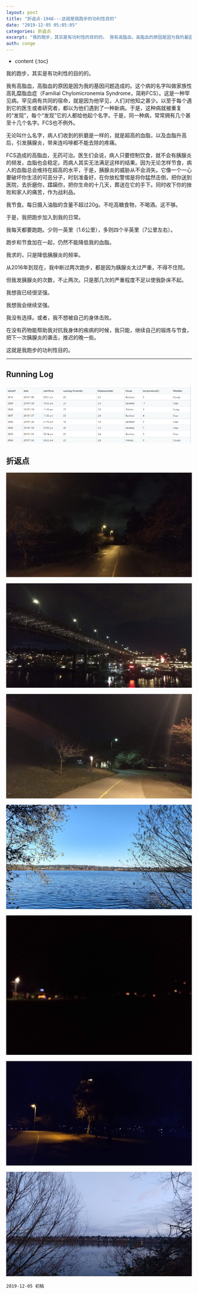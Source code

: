 ```yaml
---
layout: post
title: "折返点-1948---这就是我跑步的功利性目的"
date: "2019-12-05 05:05:05"
categories: 折返点
excerpt: "我的跑步，其实是有功利性的目的的。 我有高脂血，高脂血的原因是因为我的基因问题造成的..."
auth: conge
---
```

* content
{:toc}

我的跑步，其实是有功利性的目的的。

我有高脂血，高脂血的原因是因为我的基因问题造成的。这个病的名字叫做家族性高乳糜脂血症（Familial Chylomicronemia Syndrome，简称FCS）。这是一种罕见病。罕见病有共同的宿命，就是因为他罕见，人们对他知之甚少。以至于每个遇到它的医生或者研究者，都以为他们遇到了一种新病。于是，这种病就被重复的“发现”，每个“发现”它的人都给他起个名字。于是，同一种病，常常拥有几个甚至十几个名字。FCS也不例外。

无论叫什么名字，病人们收到的折磨是一样的，就是超高的血脂，以及血脂升高后，引发胰腺炎，带来连吗啡都不能去除的疼痛。

FCS造成的高脂血，无药可治。医生们会说，病人只要控制饮食，就不会有胰腺炎的频发，血脂也会稳定。而病人其实无法满足这样的结果。因为无论怎样节食，病人的血脂总会维持在超高的水平，于是，胰腺炎的威胁从不会消失。它像一个一心要破坏你生活的可恶分子，时刻准备好，在你放松警惕是将你猛然击倒，把你送到医院，去折磨你，蹂躏你，把你生命的十几天，葬送在它的手下。同时收下你的挫败和家人的痛苦，作为战利品。

我节食。每日摄入油脂的含量不超过20g。不吃高糖食物，不喝酒。这不够。

于是，我把跑步加入到我的日常。

我每天都要跑跑。少则一英里（1.6公里），多则四个半英里（7公里左右）。

跑步和节食加在一起，仍然不能降低我的血脂。

我求的，只是降低胰腺炎的频率。

从2016年到现在，我中断过两次跑步，都是因为胰腺炎太过严重，不得不住院。

但我发胰腺炎的次数，不止两次。只是那几次的严重程度不足以使我卧床不起。

我想我已经很坚强。

我想我会继续坚强。

我没有选择。或者，我不想被自己的身体击败。

在没有药物能帮助我对抗我身体的疾病的时候，我只能，继续自己的锻炼与节食，把下一次胰腺炎的袭击，推迟的晚一些。

这就是我跑步的功利性目的。

--------------------

## Running Log
![Running log week 48, 2019](/assets/images/折返点/118382-b58e122ca78a326a.png)


## 折返点
![20191125.jpg](/assets/images/折返点/118382-301bf1628339b578.jpg)

![20191126.jpg](/assets/images/折返点/118382-28b36f99908c4972.jpg)

![20191127.jpg](/assets/images/折返点/118382-c00f036a8c9b537a.jpg)

![20191128.jpg](/assets/images/折返点/118382-d730aaf1b6a0fd86.jpg)

![20191129.jpg](/assets/images/折返点/118382-80c148c8ca11c22b.jpg)

![20191130.jpg](/assets/images/折返点/118382-614f99983ee53a46.jpg)

![20191124.jpg](/assets/images/折返点/118382-1a99905cc0b35323.jpg)


```
2019-12-05 初稿
```
